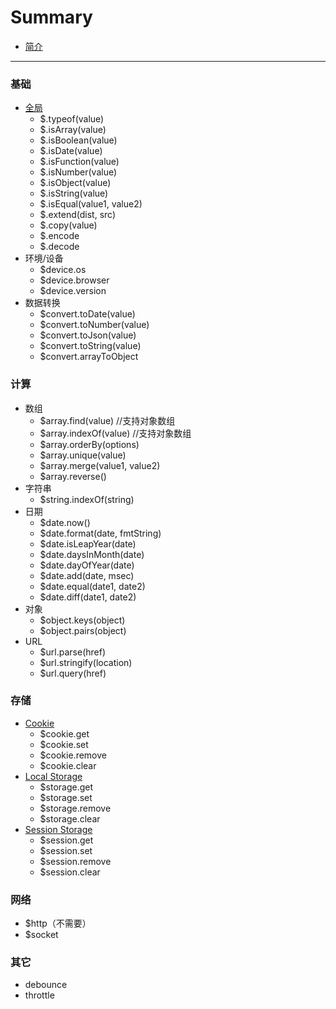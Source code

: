 # Summary

* [简介](README.md)

----

### 基础

* [全局](core.md)
    * $.typeof(value)
    * $.isArray(value)
    * $.isBoolean(value)
    * $.isDate(value)
    * $.isFunction(value)
    * $.isNumber(value)
    * $.isObject(value)
    * $.isString(value)
    * $.isEqual(value1, value2)
    * $.extend(dist, src)
    * $.copy(value)
    * $.encode
    * $.decode
* 环境/设备
    * $device.os
    * $device.browser
    * $device.version
* 数据转换
    * $convert.toDate(value)
    * $convert.toNumber(value)
    * $convert.toJson(value)
    * $convert.toString(value)
    * $convert.arrayToObject
### 计算
* 数组
    * $array.find(value) //支持对象数组
    * $array.indexOf(value) //支持对象数组
    * $array.orderBy(options)
    * $array.unique(value)
    * $array.merge(value1, value2)
    * $array.reverse()
* 字符串
    * $string.indexOf(string)
* 日期
    * $date.now()
    * $date.format(date, fmtString)
    * $date.isLeapYear(date)
    * $date.daysInMonth(date)
    * $date.dayOfYear(date)
    * $date.add(date, msec)
    * $date.equal(date1, date2)
    * $date.diff(date1, date2)
* 对象
    * $object.keys(object)
    * $object.pairs(object)
* URL
    * $url.parse(href)
    * $url.stringify(location)
    * $url.query(href)

### 存储
* [Cookie](storage.md#cookie)
    * $cookie.get
    * $cookie.set
    * $cookie.remove
    * $cookie.clear
* [Local Storage](storage.md#localstorage)
    * $storage.get
    * $storage.set
    * $storage.remove
    * $storage.clear
* [Session Storage](storage.md#sessionstorage)
    * $session.get
    * $session.set
    * $session.remove
    * $session.clear

### 网络
* $http（不需要）
* $socket

### 其它
* debounce
* throttle
